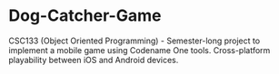 # Dog-Catcher-Game
CSC133 (Object Oriented Programming) - Semester-long project to implement a mobile game using Codename One tools. Cross-platform playability between iOS and Android devices.
